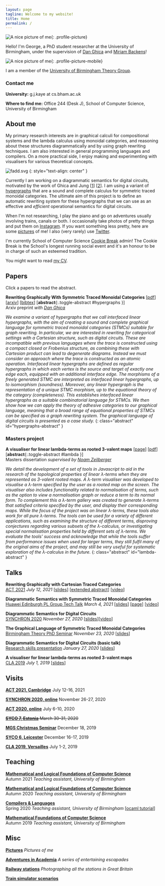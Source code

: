 ```yaml
---
layout: page
tagline: Welcome to my website!
title: Home
permalink: /
---
```


![A nice picture of me](/images/me/me-3.webp){: .profile-picture}

Hello! I'm George, a PhD student researcher at the University of Birmingham, under the supervision of [Dan Ghica](https://www.cs.bham.ac.uk/~drg/) and [Miriam Backens](https://www.cs.bham.ac.uk/~backensm/)!

![A nice picture of me](/images/me/me-3.webp){: .profile-picture-mobile}

I am a member of the [University of Birmingham Theory Group](https://www.birmingham.ac.uk/research/activity/computer-science/theory-of-computation).

### Contact me

**University:** g.j.kaye at cs.bham.ac.uk

**Where to find me:** Office 244 (Desk J), School of Computer Science, University of Birmingham

## About me

My primary research interests are in graphical calculi for compositional systems and the lambda calculus using monoidal categories, and reasoning about these structures diagrammatically and by using graph rewriting techniques. I am also interested in general programming languages and compilers. On a more practical side, I enjoy making and experimenting with visualisers for various theoretical concepts.

![fadd.svg](images/circuit.svg)
{: style="text-align: center" }

Currently I am working on a diagrammatic semantics for digital circuits, motivated by the work of Ghica and Jung \[[1](https://doi.org/10.1109/FMCAD.2016.7886659)\] \[[2](https://doi.org/10.4230/LIPIcs.CSL.2017.24)\]. I am using a variant of [hypergraphs](https://en.wikipedia.org/wiki/Hypergraphs) that are a sound and complete calculus for symmetric traced monoidal categories. The ultimate aim of this project is to define an automatic rewriting system for these hypergraphs that we can use as an effective and *efficient* operational semantics for digital circuits.

When I'm not researching, I play the piano and go on adventures usually involving trains, canals or both. I occasionally take photos of pretty things and put them on [Instagram](https://www.instagram.com/georgejkaye/). If you want something less pretty, here are some [pictures](/pictures) of me! I also (very rarely) use [Twitter](https://twitter.com/thegeorgejkaye).

I'm currently School of Computer Science [Cookie Break](https://www.cs.bham.ac.uk/internal/research_students/cookiebreaks/) admin! The Cookie Break is the School's longest running social event and it's an honour to be in charge of such an esteemed tradition.

You might want to read [my CV](/pages/cv.pdf).

## Papers

Click a papers to read the abstract.

**Rewriting Graphically With Symmetric Traced Monoidal Categories** \[[pdf](/pages/papers/2021-03-19-rewriting.pdf)\] \[[arxiv](https://arxiv.org/abs/2010.06319)\] \[[bibtex](/pages/papers/2021-03-19-rewriting.bib.txt)\] [**abstract**{:.toggle-abstract #hypergraphs }\]  
Arxiv preprint *with [Dan Ghica](https://www.cs.bham.ac.uk/~drg/)*  

*We examine a variant of hypergraphs that we call interfaced linear hypergraphs, with the aim of creating a sound and complete graphical language for symmetric traced monoidal categories (STMCs) suitable for graph rewriting. In particular, we are interested in rewriting for categorical settings with a Cartesian structure, such as digital circuits. These are incompatible with previous languages where the trace is constructed using a compact closed or Frobenius structure, as combining these with Cartesian product can lead to degenerate diagrams. Instead we must consider an approach where the trace is constructed as an atomic operation. Interfaced linear hypergraphs are defined as regular hypergraphs in which each vertex is the source and target of exactly one edge each, equipped with an additional interface edge. The morphisms of a freely generated STMC are interpreted as interfaced linear hypergraphs, up to isomorphism (soundness). Moreover, any linear hypergraph is the representation of a unique STMC morphism, up to the equational theory of the category (completeness). This establishes interfaced linear hypergraphs as a suitable combinatorial language for STMCs. We then show how we can apply the theory of adhesive categories to our graphical language, meaning that a broad range of equational properties of STMCs can be specified as a graph rewriting system. The graphical language of digital circuits is presented as a case study.*
{: class="abstract" id="hypergraphs-abstract" }

### Masters project

**A visualiser for linear lambda-terms as rooted 3-valent maps** \[[page](/lambda-visualiser)\] \[[pdf](/pages/papers/2019-04-08-masters.pdf)\]  [**abstract**{:.toggle-abstract #lambda }\]  
Masters dissertation *supervised by [Noam Zeilberger](http://noamz.org)*

*We detail the development of a set of tools in Javascript to aid in the research of the topological properties of linear λ-terms when they are represented as 3-valent rooted maps. A λ-term visualiser was developed to visualise a λ-term specified by the user as a rooted map on the screen. The visualiser also includes functionality related to normalisation of terms, such as the option to view a normalisation graph or reduce a term to its normal form. To complement this a λ-term gallery was created to generate λ-terms that satisfied criteria specified by the user, and display their corresponding maps. While the focus of the project was on linear λ-terms, these tools also work for all pure λ-terms. The tools can be used for a variety of different applications, such as examining the structure of different terms, disproving conjectures regarding various subsets of the λ-calculus, or investigating special normalisation properties held by different sets of λ-terms. We evaluate the tools' success and acknowledge that while the tools suffer from performance issues when used for larger terms, they still fulfil many of the original aims of the project, and may still be very useful for systematic exploration of the λ-calculus in the future.*
{: class="abstract" id="lambda-abstract" }

## Talks

**Rewriting Graphically with Cartesian Traced Categories**  
[ACT 2021](https://www.cl.cam.ac.uk/events/act2021/) *July 12, 2021* \[[slides](pages/talks/2021-07-12-act.pdf)\] \[[extended abstract](pages/papers/2021-07-12-act.pdf)\] \[[video](https://www.youtube.com/watch?v=We7FuoOCxyA&t=6378s)\]

**Diagrammatic Semantics with Symmetric Traced Monoidal Categories**  
[Huawei Edinburgh PL Group Tech Talk](https://blogs.ed.ac.uk/he-lab/category/tech-talk/) *March 4, 2021* \[[slides](pages/talks/2021-03-04-huawei.pdf)] \[[page](https://blogs.ed.ac.uk/he-lab/2021/03/08/george-kaye-diagrammatic-semantics-with-symmetric-traced-monoidal-categories/)\] \[[video](https://youtu.be/UbTke5d2-Xs)\]

**Diagrammatic Semantics for Digital Circuits**  
[SYNCHRON 2020](http://synchron2020.inria.fr) *November 27, 2020* \[[slides](/pages/talks/2020-11-27-synchron.pdf)]\[[video](https://youtu.be/vaVt0EskUcE)\]

**The Graphical Language of Symmetric Traced Monoidal Categories**  
[Birmingham Theory PhD Seminar](http://talks.bham.ac.uk/show/index/1803) *November 23, 2020* \[[slides](/pages/talks/2020-11-23-bravo.pdf)]

**Diagrammatic Semantics for Digital Circuits (basic talk)**  
[Research skills presentation](https://www.birmingham.ac.uk/postgraduate/courses/taught/maths/module/applied/research-skills.aspx) *January 27, 2020* \[[slides](/pages/talks/2020-01-27-research-skills.pdf)\]

**A visualiser for linear lambda-terms as rooted 3-valent maps**  
[CLA 2019](http://cla.tcs.uj.edu.pl/history/2019/) *July 1, 2019* \[[slides](/pages/talks/2019-07-01-cla.pdf)\]

## Visits

[**ACT 2021, Cambridge**](https://www.cl.cam.ac.uk/events/act2021/) July 12-16, 2021

[**SYNCHRON 2020, online**](http://synchron2020.inria.fr/) November 26-27, 2020

[**ACT 2020, online**](https://act2020.mit.edu/) July 6-10, 2020

~~[**SYCO 7, Estonia**](http://events.cs.bham.ac.uk/syco/7/) March 30-31, 2020~~

[**MGS Christmas Seminar**](https://staffwww.dcs.shef.ac.uk/people/G.Struth/mgs_xmas19.html) December 18, 2019

[**SYCO 6, Leicester**](http://events.cs.bham.ac.uk/syco/6/) December 16-17, 2019

[**CLA 2019, Versailles**](http://cla.tcs.uj.edu.pl/history/2019/) July 1-2, 2019

## Teaching

[**Mathematical and Logical Foundations of Computer Science**](https://www.cs.bham.ac.uk/internal/modules/2021/06-35324/)  
Autumn 2021 *Teaching assistant, University of Birmingham*

[**Mathematical and Logical Foundations of Computer Science**](https://www.cs.bham.ac.uk/internal/modules/2020/06-35324/)  
Autumn 2020 *Teaching assistant, University of Birmingham*

[**Compilers & Languages**](https://www.cs.bham.ac.uk/internal/modules/2019/06-02578/)  
Spring 2020 *Teaching assistant, University of Birmingham* \[[ocaml tutorial](/ocaml)\]

[**Mathematical Foundations of Computer Science**](https://www.cs.bham.ac.uk/internal/modules/2019/06-30181/)  
Autumn 2019 *Teaching assistant, University of Birmingham*

## Misc

[**Pictures**](/pictures) *Pictures of me*

[**Adventures in Academia**](/adventures-in-academia) *A series of entertaining escapades*

[**Railway stations**](/stations) *Photographing all the stations in Great Britain*

[**Train simulator scenarios**](/trains)
